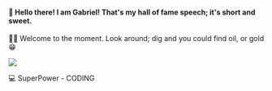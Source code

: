 

#### 👋 Hello there! I am Gabriel! That's my hall of fame speech; it's short and sweet. 

🧚‍♂️ Welcome to the moment. Look around; dig and you could find oil, or gold😁

![](https://raw.githubusercontent.com/Schweinepriester/Schweinepriester/master/MeagerHardtofindAlbertosaurus-size_restricted.gif)

💻 SuperPower - CODING

<!---
zeus-kronos/zeus-kronos is a ✨ special ✨ repository because its `README.md` (this file) appears on your GitHub profile.
You can click the Preview link to take a look at your changes.
--->
